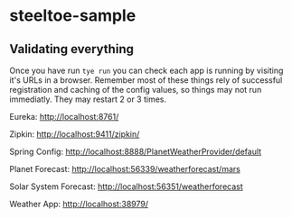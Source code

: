 # steeltoe-sample

## Validating everything

Once you have run `tye run` you can check each app is running by visiting it's URLs in a browser. Remember most of these things rely of successful registration and caching of the config values, so things may not run immediatly. They may restart 2 or 3 times.

Eureka: [http://localhost:8761/](http://localhost:8761/)

Zipkin: [http://localhost:9411/zipkin/](http://localhost:9411/zipkin/)

Spring Config: [http://localhost:8888/PlanetWeatherProvider/default](http://localhost:8888/PlanetWeatherProvider/default)

Planet Forecast: [http://localhost:56339/weatherforecast/mars](http://localhost:56339/weatherforecast/mars)

Solar System Forecast: [http://localhost:56351/weatherforecast](http://localhost:56351/weatherforecast)

Weather App: [http://localhost:38979/](http://localhost:38979/)